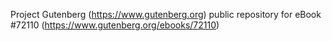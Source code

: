 Project Gutenberg (https://www.gutenberg.org) public repository
for eBook #72110 (https://www.gutenberg.org/ebooks/72110)

